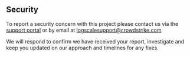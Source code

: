 ## Security

To report a security concern with this project please contact us via the [support portal](https://www.crowdstrike.com/products/observability-and-log-management/support/) or by email at logscalesupport@crowdstrike.com 

We will respond to confirm we have received your report, investigate and keep you updated on our approach and timelines for any fixes. 
